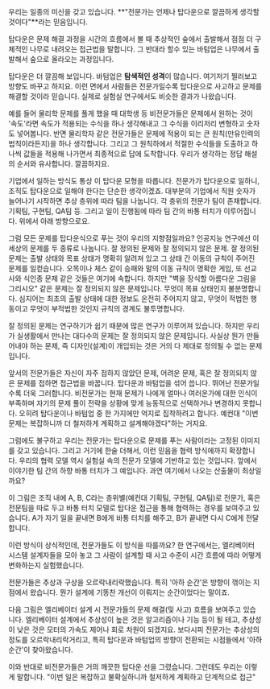 우리는 일종의 미신을 갖고 있습니다. **"전문가는 언제나 탑다운으로 깔끔하게 생각할 것이다"**라는 믿음입니다.

탑다운은 문제 해결 과정을 시간의 흐름에서 볼 때 추상적인 숲에서 출발해서 점점 더 구체적인 나무로 내려오는 접근법을 말합니다. 그 반대라 할수 있는 바텀업은 나무에서 출발해서 숲으로 올라오는 과정입니다.

탑다운은 더 깔끔해 보입니다. 바텀업은 **탐색적인 성격**이 많습니다. 여기저기 찔러보고 방향도 바꾸고 하지요. 이런 면에서 사람들은 전문가일수록 탑다운으로 사고하고 문제를 해결할 것이라 믿습니다. 실제로 실험실 연구에서도 비슷한 결과가 나왔습니다. 

예를 들어 물리학 문제를 풀게 했을 때 대학생 등 비전문가들은 문제에서 원하는 것이 '속도'라면 속도가 적용되는 수식을 하나 생각해내고 그 수식을 이리저리 변형하고 숫자도 넣어봅니다. 반면 물리학자 같은 전문가들은 문제에 적용이 되는 큰 원칙(만유인력의 법칙이라든지)을 하나 생각합니다. 그리고 그 원칙하에서 적절한 수식들을 도출하고 하나씩 값들을 적용해 나가면서 최종적으로 답에 도착합니다. 우리가 생각하는 정답 해설의 순서와 유사합니다. 깔끔하지요.

기업에서 일하는 방식도 통상 이 탑다운 모형을 따릅니다. 전문가가 탑다운으로 일하니, 조직도 탑다운으로 일해야 한다는 단순한 생각이겠죠. 대부분의 기업에서 직원 숫자가 늘어나기 시작하면 추상 층위에 따라 팀을 나눕니다. 각 층위의 전문가 팀이 존재합니다. 기획팀, 구현팀, QA팀 등. 그리고 일이 진행됨에 따라 팀 간의 바통 터치가 이루어집니다. 위에서 아래 방향으로요.

그럼 모든 문제를 탑다운식으로 푸는 것이 우리의 지향점일까요? 인공지능 연구에선 이 세상의 문제를 두 종류로 나눕니다. 잘 정의된 문제와 잘 정의되지 않은 문제. 잘 정의된 문제는 출발 상태와 목표 상태가 명확히 알려져 있고 그 상태 간 이동의 규칙이 주어진 문제를 일컫습니다. 오목이나 체스 같이 승패와 말의 이동 규칙이 명확한 게임, 또 선교사와 식인종 문제 같은 것들은 여기에 속합니다. 하지만 "벽을 장식할 아름다운 그림을 그리시오" 같은 문제는 잘 정의되지 않은 문제입니다. 무엇이 목표 상태인지 불분명합니다. 심지어는 최초의 출발 상태에 대한 정보도 온전히 주어지지 않고, 무엇이 적법한 행동이고 무엇이 부적법한 것인지 규칙의 경계도 불투명합니다.

잘 정의된 문제는 연구하기가 쉽기 때문에 많은 연구가 이루어져 있습니다. 하지만 우리가 실생활에서 만나는 대다수의 문제는 잘 정의되지 않은 문제입니다. 사실상 뭔가 만들어내야 하는 문제, 즉 디자인(설계)이 개입되는 것은 거의 다 제대로 정의될 수 없는 문제입니다.

앞서의 전문가들은 자신이 자주 접하지 않았던 문제, 어려운 문제, 혹은 잘 정의되지 않은 문제를 접하면 접근법을 바꿉니다. 탑다운과 바텀업을 섞어 씁니다. 뛰어난 전문가일수록 더욱 그러합니다. 비전문가는 현재 문제가 나에게 얼마나 여러운가에 대한 인식이 부족하며 자기의 문제 풀이 전략을 상황에 맞게 능동적으로 선택하거나 변경하지 못합니다. 오히려 탑다운이나 바텀업 중 한 가지에만 억지로 집착하려고 합니다. 예컨대 "이번 문제는 복잡하니까 더 철저하게 계획하고 설계해야겠다"하는 거지요.

그럼에도 불구하고 우리는 전문가는 탑다운으로 문제를 푸는 사람이라는 고정된 이미지를 갖고 있습니다. 그리고 거기에 한술 더해서, 이런 믿음을 협력 방식에까지 확장합니다. 우리의 협력 모델 역시 실험실 속의 전문가 모델에 기반하고 있는 것입니다. 앞에서 이야기한 팀 간의 하향 바통 터치가 그 예입니다. 과연 여기에서 나오는 산출물이 최상일까요? 

이 그림은 조직 내에 A, B, C라는 층위별(예컨대 기획팀, 구현팀, QA팀)로 전문가, 혹은 전문팀을 따로 두고 바통 터치 모델로 탑다운 접근을 통해 협력하는 경우를 보여주고 있습니다. A가 자기 일을 끝내면 B에게 바통 터치를 해주고, B가 끝내면 다시 C에게 전달합니다.

이런 방식이 상식적인데, 전문가들도 이 방식을 따를까요? 한 연구에서는, 엘리베이터 시스템 설계자들을 모아 놓고 그 사람이 설계할 때 사고 수준이 시간 흐름에 따라 어떻게 변화하는지 실험했습니다.

전문가들은 추상과 구상을 오르락내리락했습니다. 특히 '아하 순간'은 방향이 꺾이는 지점에서 왔습니다. 뭔가 설계에 기똥찬 개선이 이뤄지는 순간이었다는 말이죠.

다음 그림은 엘리베이터 설계 시 전문가들의 문제 해결(및 사고) 흐름을 보여주고 있습니다. 엘리베이터 설계에서 추상성이 높은 것은 알고리즘이나 기능 등이 될 테고, 추상성이 낮은 것은 모터의 가속도 제어나 회로 차원이 되겠지요. 보다시피 전문가는 추상성의 정도를 오르락내리락거리고, 특히 탑다운과 바텀업의 방향이 전환되는 시점들에서 '아하 순간'이 찾아왔습니다.

이와 반대로 비전문가들은 거의 깨끗한 탑다운 선을 그렸습니다. 그런데도 우리는 이렇게 말합니다. "이번 일은 복잡하고 불확실하니까 철저하게 계획하고 단계적으로 접근"